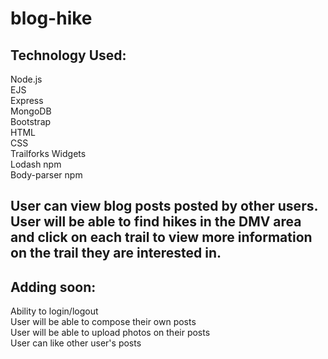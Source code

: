 # blog-hike

## Technology Used: </br>
Node.js </br>
EJS</br>
Express </br>
MongoDB </br>
Bootstrap </br>
HTML </br>
CSS</br>
Trailforks Widgets</br>
Lodash npm</br>
Body-parser npm</br>

## User can view blog posts posted by other users. User will be able to find hikes in the DMV area and click on each trail to view more information on the trail they are interested in. 

## Adding soon: </br>
Ability to login/logout </br>
User will be able to compose their own posts </br>
User will be able to upload photos on their posts </br>
User can like other user's posts

